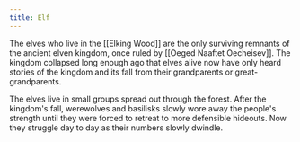 ```yaml
---
title: Elf
---
```


The elves who live in the [[Elking Wood]] are the only surviving remnants of the ancient elven kingdom, once ruled by [[Oeged Naaftet Oecheisev]]. The kingdom collapsed long enough ago that elves alive now have only heard stories of the kingdom and its fall from their grandparents or great-grandparents.

The elves live in small groups spread out through the forest. After the kingdom's fall, werewolves and basilisks slowly wore away the people's strength until they were forced to retreat to more defensible hideouts. Now they struggle day to day as their numbers slowly dwindle.
